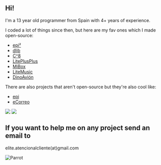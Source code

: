 ## Hi! 
I'm a 13 year old programmer from Spain with 4+ years of experience.

I coded a lot of things since then, but here are my fav ones which I made open-source:
- [epi²](https://github.com/eLiteEs/epi2)
- [dlib](https://github.com/SurfaceSystems/dlib)
- [C^8](https://github.com/eLiteEs/cb8-2)
- [LitePlusPlus](https://github.com/SurfaceSystems/LitePlusPlus)
- [MiBox](https://github.com/SurfaceSystems/MiBox)
- [LiteMusic](https://github.com/SurfaceSystems/LiteMusic)
- [DinoAvión](https://github.com/SurfaceSystems/DinoAvion)

There are also projects that aren't open-source but they're also cool like:
- [epi](https://elitees.github.io/epi/)
- [eCorreo](https://e--correo.web.app/)

![](https://img.shields.io/badge/Code-JavaScript-informational?style=flat&color=informational&logo=javascript)
![](https://img.shields.io/badge/Code-Java-informational?style=flat&color=informational&logo=java)
## If you want to help me on any project send an email to
elite.atencionalcliente(at)gmail.com

![Parrot](https://cultofthepartyparrot.com/parrots/hd/parrot.gif)
